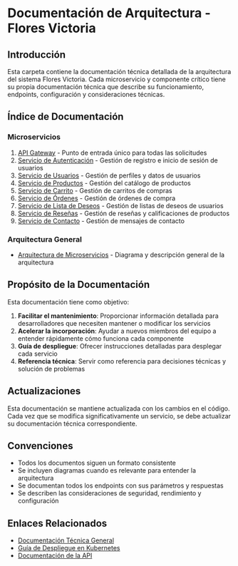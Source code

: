 # Documentación de Arquitectura - Flores Victoria

## Introducción

Esta carpeta contiene la documentación técnica detallada de la arquitectura del sistema Flores Victoria. Cada microservicio y componente crítico tiene su propia documentación técnica que describe su funcionamiento, endpoints, configuración y consideraciones técnicas.

## Índice de Documentación

### Microservicios

1. [API Gateway](api-gateway.md) - Punto de entrada único para todas las solicitudes
2. [Servicio de Autenticación](auth-service.md) - Gestión de registro e inicio de sesión de usuarios
3. [Servicio de Usuarios](user-service.md) - Gestión de perfiles y datos de usuarios
4. [Servicio de Productos](product-service.md) - Gestión del catálogo de productos
5. [Servicio de Carrito](cart-service.md) - Gestión de carritos de compras
6. [Servicio de Órdenes](order-service.md) - Gestión de órdenes de compra
7. [Servicio de Lista de Deseos](wishlist-service.md) - Gestión de listas de deseos de usuarios
8. [Servicio de Reseñas](review-service.md) - Gestión de reseñas y calificaciones de productos
9. [Servicio de Contacto](contact-service.md) - Gestión de mensajes de contacto

### Arquitectura General

- [Arquitectura de Microservicios](microservices-architecture.md) - Diagrama y descripción general de la arquitectura

## Propósito de la Documentación

Esta documentación tiene como objetivo:

1. **Facilitar el mantenimiento**: Proporcionar información detallada para desarrolladores que necesiten mantener o modificar los servicios
2. **Acelerar la incorporación**: Ayudar a nuevos miembros del equipo a entender rápidamente cómo funciona cada componente
3. **Guía de despliegue**: Ofrecer instrucciones detalladas para desplegar cada servicio
4. **Referencia técnica**: Servir como referencia para decisiones técnicas y solución de problemas

## Actualizaciones

Esta documentación se mantiene actualizada con los cambios en el código. Cada vez que se modifica significativamente un servicio, se debe actualizar su documentación técnica correspondiente.

## Convenciones

- Todos los documentos siguen un formato consistente
- Se incluyen diagramas cuando es relevante para entender la arquitectura
- Se documentan todos los endpoints con sus parámetros y respuestas
- Se describen las consideraciones de seguridad, rendimiento y configuración

## Enlaces Relacionados

- [Documentación Técnica General](../TECHNICAL_DOCUMENTATION.md)
- [Guía de Despliegue en Kubernetes](../deployment/kubernetes/deployment-guide.md)
- [Documentación de la API](../api/openapi.json)